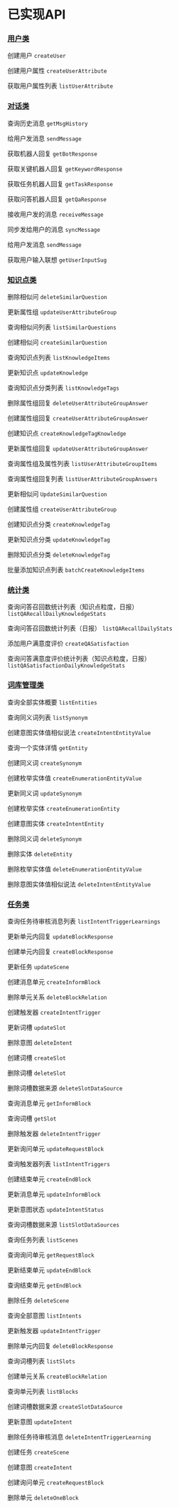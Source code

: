 # 已实现API

### [用户类](#用户类)

创建用户 `createUser`

创建用户属性 `createUserAttribute`

获取用户属性列表 `listUserAttribute`

### [对话类](#对话类)

查询历史消息 `getMsgHistory`

给用户发消息 `sendMessage`

获取机器人回复 `getBotResponse`

获取关键机器人回复 `getKeywordResponse`

获取任务机器人回复 `getTaskResponse`

获取问答机器人回复 `getQaResponse`

接收用户发的消息 `receiveMessage`

同步发给用户的消息 `syncMessage`

给用户发消息 `sendMessage`

获取用户输入联想 `getUserInputSug`

### [知识点类](#知识点类)

删除相似问 `deleteSimilarQuestion`

更新属性组 `updateUserAttributeGroup`

查询相似问列表 `listSimilarQuestions`

创建相似问 `createSimilarQuestion`

查询知识点列表 `listKnowledgeItems`

更新知识点 `updateKnowledge`

查询知识点分类列表 `listKnowledgeTags`

删除属性组回复 `deleteUserAttributeGroupAnswer`

创建属性组回复 `createUserAttributeGroupAnswer`

创建知识点 `createKnowledgeTagKnowledge`

更新属性组回复 `updateUserAttributeGroupAnswer`

查询属性组及属性列表 `listUserAttributeGroupItems`

查询属性组回复列表 `listUserAttributeGroupAnswers`

更新相似问 `UpdateSimilarQuestion`

创建属性组 `createUserAttributeGroup`

创建知识点分类 `createKnowledgeTag`

更新知识点分类 `updateKnowledgeTag`

删除知识点分类 `deleteKnowledgeTag`

批量添加知识点列表 `batchCreateKnowledgeItems`

### [统计类](#统计类)

查询问答召回数统计列表（知识点粒度，日报） `listQARecallDailyKnowledgeStats`

查询问答召回数统计列表（日报） `listQARecallDailyStats`

添加用户满意度评价 `createQASatisfaction`

查询问答满意度评价统计列表（知识点粒度，日报） `listQASatisfactionDailyKnowledgeStats`

### [词库管理类](#词库管理类)

查询全部实体概要 `listEntities`

查询同义词列表 `listSynonym`

创建意图实体值相似说法 `createIntentEntityValue`

查询一个实体详情 `getEntity`

创建同义词 `createSynonym`

创建枚举实体值 `createEnumerationEntityValue`

更新同义词 `updateSynonym`

创建枚举实体 `createEnumerationEntity`

创建意图实体 `createIntentEntity`

删除同义词 `deleteSynonym`

删除实体 `deleteEntity`

删除枚举实体值 `deleteEnumerationEntityValue`

删除意图实体值相似说法 `deleteIntentEntityValue`

### [任务类](#任务类)
查询任务待审核消息列表 `listIntentTriggerLearnings`

更新单元内回复 `updateBlockResponse`

创建单元内回复 `createBlockResponse`

更新任务 `updateScene`

创建消息单元 `createInformBlock`

删除单元关系 `deleteBlockRelation`

创建触发器 `createIntentTrigger`

更新词槽 `updateSlot`

删除意图 `deleteIntent`

创建词槽 `createSlot`

删除词槽 `deleteSlot`

删除词槽数据来源 `deleteSlotDataSource`

查询消息单元 `getInformBlock`

查询词槽 `getSlot`

删除触发器 `deleteIntentTrigger`

更新询问单元 `updateRequestBlock`

查询触发器列表 `listIntentTriggers`

创建结束单元 `createEndBlock`

更新消息单元 `updateInformBlock`

更新意图状态 `updateIntentStatus`

查询词槽数据来源 `listSlotDataSources`

查询任务列表 `listScenes`

查询询问单元 `getRequestBlock`

更新结束单元 `updateEndBlock`

查询结束单元 `getEndBlock`

删除任务 `deleteScene`

查询全部意图 `listIntents`

更新触发器 `updateIntentTrigger`

删除单元内回复 `deleteBlockResponse`

查询词槽列表 `listSlots`

创建单元关系 `createBlockRelation`

查询单元列表 `listBlocks`

创建词槽数据来源 `createSlotDataSource`

更新意图 `updateIntent`

删除任务待审核消息 `deleteIntentTriggerLearning`

创建任务 `createScene`

创建意图 `createIntent`

创建询问单元 `createRequestBlock`

删除单元 `deleteOneBlock`